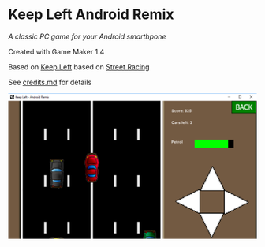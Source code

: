 # Keep Left Android Remix
*A classic PC game for your Android smarthpone*

Created with Game Maker 1.4

Based on [Keep Left](http://www.rupert.id.au/tutorials/gamemaker/examples.php) based on [Street Racing](http://game-maker-examples.wikia.com/wiki/Street_Racer)

See [credits.md](https://github.com/PheasantsTech/KeepLeftAndroid/blob/master/credits.md) for details

![screenshot1](https://raw.githubusercontent.com/PheasantsTech/KeepLeftAndroid/master/screenshot1.png)